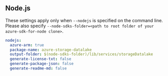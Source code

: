 ## Node.js

These settings apply only when `--nodejs` is specified on the command line.
Please also specify `--node-sdks-folder=<path to root folder of your azure-sdk-for-node clone>`.

``` yaml $(nodejs)
nodejs:
  azure-arm: true
  package-name: azure-storage-datalake
  output-folder: $(node-sdks-folder)/lib/services/storageDatalake
  generate-license-txt: false
  generate-package-json: false
  generate-readme-md: false
```